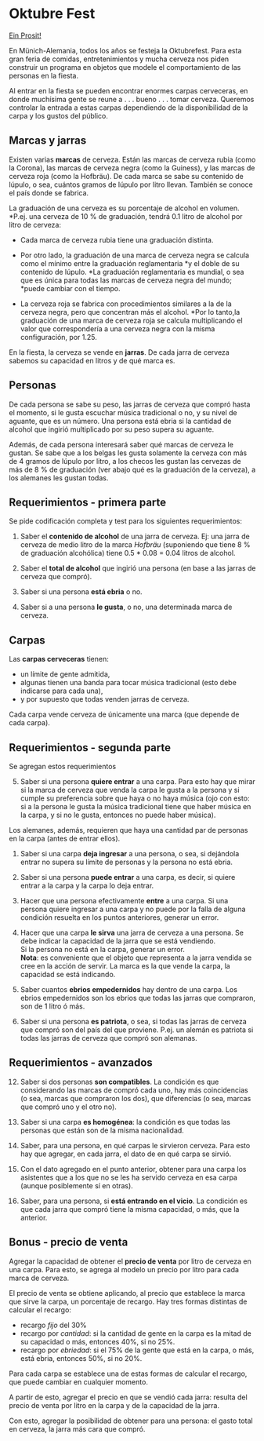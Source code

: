 # Oktubre Fest

[Ein Prosit!](https://www.youtube.com/watch?v=DNxE5NQXLM4)

En Münich-Alemania, todos los años se festeja la Oktubrefest. Para esta gran feria de comidas, entretenimientos y mucha cerveza nos piden construir un programa en objetos que modele el comportamiento de las personas en la fiesta. 

Al entrar en la fiesta se pueden encontrar enormes carpas cerveceras, en donde muchísima gente se reune a . . . bueno . . . tomar cerveza. Queremos controlar la entrada a estas carpas dependiendo de la disponibilidad de la carpa y los gustos del público.


## Marcas y jarras
Existen varias **marcas** de cerveza. Están las marcas de cerveza rubia (como la Corona),
las marcas de cerveza negra (como la Guiness), y las marcas de cerveza roja (como la Hofbräu).
De cada marca se sabe su contenido de lúpulo, o sea, cuántos gramos de lúpulo por litro llevan.
También se conoce el país donde se fabrica.

La graduación de una cerveza es su porcentaje de alcohol en volumen.
*P.ej. una cerveza de 10 % de graduación, tendrá 0.1 litro de alcohol por litro de cerveza:

* Cada marca de cerveza rubia tiene una graduación distinta.

* Por otro lado, la graduación de una marca de cerveza negra se calcula como el mínimo entre la graduación reglamentaria 
*y el doble de su contenido de lúpulo.
*La graduación reglamentaria es mundial, o sea que es única para todas las marcas de cerveza negra del mundo;
*puede cambiar con el tiempo.

* La cerveza roja se fabrica con procedimientos similares a la de la cerveza negra,
pero que concentran más el alcohol.
*Por lo tanto,la graduación de una marca de cerveza roja se calcula multiplicando el valor que 
correspondería a una cerveza negra con la misma configuración, por 1.25.

En la fiesta, la cerveza se vende en **jarras**.
De cada jarra de cerveza sabemos su capacidad en litros y de qué marca es.

## Personas
De cada persona se sabe su peso,
las jarras de cerveza que compró hasta el momento,
si le gusta escuchar música tradicional o no,
y su nivel de aguante, que es un número.
Una persona está ebria si la cantidad de alcohol que ingirió multiplicado por su peso supera su aguante. 

Además, de cada persona interesará saber qué marcas de cerveza le gustan.
Se sabe que a los belgas les gusta solamente la cerveza con más de 4 gramos de lúpulo por litro,
a los checos les gustan las cervezas de más de 8 % de graduación (ver abajo qué es la graduación de la cerveza),
a los alemanes les gustan todas.



## Requerimientos - primera parte
Se pide codificación completa y test para los siguientes requerimientos:


1. Saber el **contenido de alcohol** de una jarra de cerveza. Ej: una jarra de cerveza de medio litro de la marca _Hofbräu_ (suponiendo que tiene 8 % de graduación alcohólica) tiene 0.5 * 0.08 = 0.04 litros de alcohol.

1. Saber el **total de alcohol** que ingirió una persona (en base a las jarras de cerveza que compró).

1. Saber si una persona **está ebria** o no.

1. Saber si a una persona **le gusta**, o no, una determinada marca de cerveza.



## Carpas

Las **carpas cerveceras** tienen:
* un límite de gente admitida, 
* algunas tienen una banda para tocar música tradicional (esto debe indicarse para cada una),
* y por supuesto que todas venden jarras de cerveza. 

Cada carpa vende cerveza de únicamente una marca (que depende de cada carpa).



## Requerimientos - segunda parte

Se agregan estos requerimientos

5. Saber si una persona **quiere entrar** a una carpa. Para esto hay que mirar si la marca de cerveza que venda la carpa le 
gusta a la persona y si cumple su preferencia sobre que haya o no haya música (ojo con esto: si a la persona le gusta la 
música tradicional tiene que haber música en la carpa, y si no le gusta, entonces no puede haber música).
  
Los alemanes, además, requieren que haya una cantidad par de personas en la carpa (antes de entrar ellos).

1. Saber si una carpa **deja ingresar** a una persona, o sea, si dejándola entrar no supera su límite de personas y la persona no está ebria.

1. Saber si una persona **puede entrar** a una carpa, es decir, si quiere entrar a la carpa y la carpa lo deja entrar.

1. Hacer que una persona efectivamente **entre** a una carpa. Si una persona quiere ingresar a una carpa y no puede por la falla de alguna condición resuelta en los puntos anteriores, generar un error. 

1. Hacer que una carpa **le sirva** una jarra de cerveza a una persona. Se debe indicar la capacidad de la jarra que se está vendiendo.  
Si la persona no está en la carpa, generar un error.  
**Nota**: es conveniente que el objeto que representa a la jarra vendida se cree en la acción de servir. La marca es la que vende la carpa, la capacidad se está indicando.

1. Saber cuantos **ebrios empedernidos** hay dentro de una carpa. Los ebrios empedernidos son los ebrios que todas las jarras que compraron, son de 1 litro ó más.

1. Saber si una persona **es patriota**, o sea, si todas las jarras de cerveza que compró son del país del que proviene. P.ej. un alemán es patriota si todas las jarras de cerveza que compró son alemanas.


## Requerimientos - avanzados

12. Saber si dos personas **son compatibles**. La condición es que considerando las marcas de compró cada uno, hay más coincidencias (o sea, marcas que compraron los dos), que diferencias (o sea, marcas que compró uno y el otro no).

1. Saber si una carpa **es homogénea**: la condición es que todas las personas que están son de la misma nacionalidad.

1. Saber, para una persona, en qué carpas le sirvieron cerveza. Para esto hay que agregar, en cada jarra, el dato de en qué carpa se sirvió.

1. Con el dato agregado en el punto anterior, obtener para una carpa los asistentes que a los que no se les ha servido cerveza en esa carpa (aunque posiblemente sí en otras).

1. Saber, para una persona, si **está entrando en el vicio**. La condición es que cada jarra que compró tiene la misma capacidad, o más, que la anterior.


## Bonus - precio de venta

Agregar la capacidad de obtener el **precio de venta** por litro de cerveza en una carpa. 
Para esto, se agrega al modelo un precio por litro para cada marca de cerveza.  

El precio de venta se obtiene aplicando, al precio que establece la marca que sirve la carpa, un porcentaje de recargo.
Hay tres formas distintas de calcular el recargo:
- recargo _fijo_ del 30%
- recargo por _cantidad_: si la cantidad de gente en la carpa es la mitad de su capacidad o más, entonces 40%, si no 25%.
- recargo por _ebriedad_: si el 75% de la gente que está en la carpa, o más, está ebria, entonces 50%, si no 20%.

Para cada carpa se establece una de estas formas de calcular el recargo, que puede cambiar en cualquier momento.

A partir de esto, agregar el precio en que se vendió cada jarra: resulta del precio de venta por litro en la carpa y de la capacidad de la jarra.

Con esto, agregar la posibilidad de obtener para una persona: el gasto total en cerveza, la jarra más cara que compró.


[comment]: <> (1. Agregar al modelo el **precio de costo** de una jarra de cerveza.   
Se calcula a partir del precio por litro que se establece para cada marca de cerveza; recordar que debe multiplicarse por la capacidad de la jarra.)





